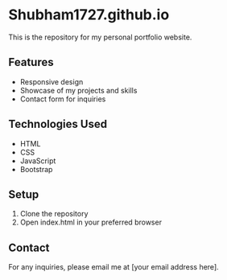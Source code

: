 # Shubham1727.github.io

This is the repository for my personal portfolio website.

## Features

- Responsive design
- Showcase of my projects and skills
- Contact form for inquiries

## Technologies Used

- HTML
- CSS
- JavaScript
- Bootstrap

## Setup

1. Clone the repository
2. Open index.html in your preferred browser

## Contact

For any inquiries, please email me at [your email address here].

